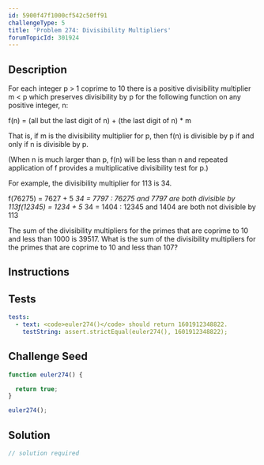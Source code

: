 ```yaml
---
id: 5900f47f1000cf542c50ff91
challengeType: 5
title: 'Problem 274: Divisibility Multipliers'
forumTopicId: 301924
---
```


## Description

<section id='description'>

For each integer p > 1 coprime to 10 there is a positive divisibility multiplier m &lt; p which preserves divisibility by p for the following function on any positive integer, n:

f(n) = (all but the last digit of n) + (the last digit of n) \* m

That is, if m is the divisibility multiplier for p, then f(n) is divisible by p if and only if n is divisible by p.

(When n is much larger than p, f(n) will be less than n and repeated application of f provides a multiplicative divisibility test for p.)

For example, the divisibility multiplier for 113 is 34.

f(76275) = 7627 + 5 *34 = 7797 : 76275 and 7797 are both divisible by 113f(12345) = 1234 + 5* 34 = 1404 : 12345 and 1404 are both not divisible by 113

The sum of the divisibility multipliers for the primes that are coprime to 10 and less than 1000 is 39517. What is the sum of the divisibility multipliers for the primes that are coprime to 10 and less than 107?

</section>

## Instructions

<section id='instructions'>

</section>

## Tests

<section id='tests'>

```yml
tests:
  - text: <code>euler274()</code> should return 1601912348822.
    testString: assert.strictEqual(euler274(), 1601912348822);

```

</section>

## Challenge Seed

<section id='challengeSeed'>

<div id='js-seed'>

```js
function euler274() {

  return true;
}

euler274();
```

</div>

</section>

## Solution

<section id='solution'>

```js
// solution required
```

</section>
